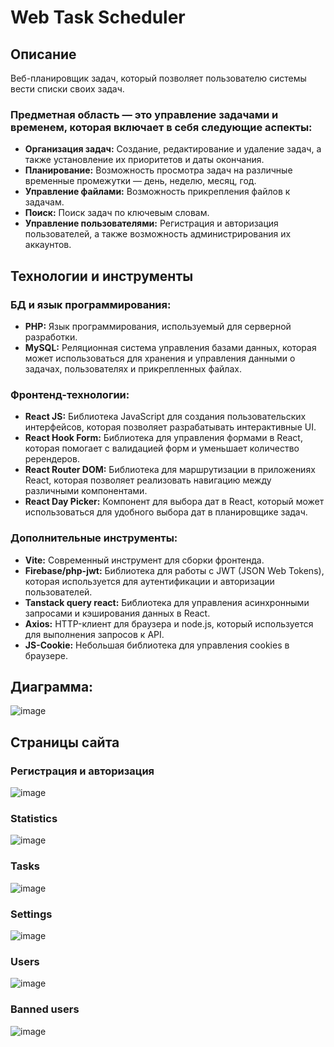 # Web Task Scheduler
## Описание
Веб-планировщик задач, который позволяет пользователю системы вести списки своих задач.
### Предметная область — это управление задачами и временем, которая включает в себя следующие аспекты:
- **Организация задач:** Создание, редактирование и удаление задач, а также установление их приоритетов и даты окончания.
- **Планирование:** Возможность просмотра задач на различные временные промежутки — день, неделю, месяц, год.
- **Управление файлами:** Возможность прикрепления файлов к задачам.
- **Поиск:** Поиск задач по ключевым словам.
- **Управление пользователями:** Регистрация и авторизация пользователей, а также возможность администрирования их аккаунтов.
## Технологии и инструменты
### БД и язык программирования:
- **PHP:** Язык программирования, используемый для серверной разработки.
- **MySQL:** Реляционная система управления базами данных, которая может использоваться для хранения и управления данными о задачах, пользователях и прикрепленных файлах.
### Фронтенд-технологии:
- **React JS:** Библиотека JavaScript для создания пользовательских интерфейсов, которая позволяет разрабатывать интерактивные UI.
- **React Hook Form:** Библиотека для управления формами в React, которая помогает с валидацией форм и уменьшает количество ререндеров.
- **React Router DOM:** Библиотека для маршрутизации в приложениях React, которая позволяет реализовать навигацию между различными компонентами.
- **React Day Picker:** Компонент для выбора дат в React, который может использоваться для удобного выбора дат в планировщике задач.
### Дополнительные инструменты:
- **Vite:** Современный инструмент для сборки фронтенда.
- **Firebase/php-jwt:** Библиотека для работы с JWT (JSON Web Tokens), которая используется для аутентификации и авторизации пользователей.
- **Tanstack query react:** Библиотека для управления асинхронными запросами и кэширования данных в React.
- **Axios:** HTTP-клиент для браузера и node.js, который используется для выполнения запросов к API.
- **JS-Cookie:** Небольшая библиотека для управления cookies в браузере.
## Диаграмма:
![image](https://github.com/Ekaterina-timans/web_task_scheduler-frontend/assets/128321173/0dd0212c-1898-4375-a3b7-883a1c6645bf)
## Страницы сайта
### Регистрация и авторизация
![image](https://github.com/Ekaterina-timans/web_task_scheduler-frontend/assets/128321173/9c1059e0-fb20-4efd-a7dd-0f1e889e0b72)
### Statistics
![image](https://github.com/Ekaterina-timans/web_task_scheduler-frontend/assets/128321173/519ce02c-d987-49d4-a273-3d9180576850)
### Tasks
![image](https://github.com/Ekaterina-timans/web_task_scheduler-frontend/assets/128321173/97964de7-8d0a-4b80-bfd7-be8747fc2583)
### Settings
![image](https://github.com/Ekaterina-timans/web_task_scheduler-frontend/assets/128321173/0961e1a7-5b88-433d-b639-5db53f1d7519)
### Users
![image](https://github.com/Ekaterina-timans/web_task_scheduler-frontend/assets/128321173/0f16ba7d-09a2-4a5e-a1af-79feaef58b8f)
### Banned users
![image](https://github.com/Ekaterina-timans/web_task_scheduler-frontend/assets/128321173/219e42de-da81-4ea4-a51f-d777a6323ed5)


